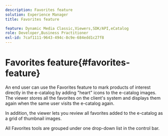 ```yaml
---
description: Favorites feature
solution: Experience Manager
title: Favorites feature

feature: Dynamic Media Classic,Viewers,SDK/API,eCatalog
role: Developer,Business Practitioner
exl-id: 7caf1111-9643-494c-8c9e-684edd1c27f8
---
```

# Favorites feature{#favorites-feature}

An end user can use the Favorites feature to mark products of interest directly in the e-catalog by adding "heart" icons to the e-catalog images. The viewer stores all the favorites on the client's system and displays them again when the same user visits the e-catalog again.

In addition, the viewer lets you review all favorites added to the e-catalog as a grid of thumbnail images.

All Favorites tools are grouped under one drop-down list in the control bar.
